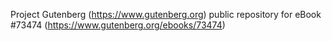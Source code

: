 Project Gutenberg (https://www.gutenberg.org) public repository for eBook #73474 (https://www.gutenberg.org/ebooks/73474)
